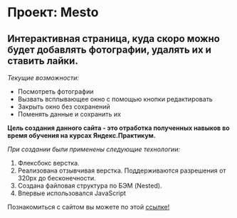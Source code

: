 # Проект: Mesto
## Интерактивная страница, куда скоро можно будет добавлять фотографии, удалять их и ставить лайки.

*Текущие возможности:*

* Посмотреть фотографии
* Вызвать всплывающее окно с помощью кнопки редактировать
* Закрыть окно без сохранений
* Поменять данные и сохранить их


**Цель создания данного сайта - это отработка полученных навыков во время обучения на курсах Яндекс.Практикум.**

_При создании были применены следующие технологии:_
1. Флексбокс верстка.
2. Реализована отзывчивая верстка. Поддерживаются разрешения от 320px до бесконечности.
3. Создана файловая структура по БЭМ (Nested).
4. Впервые использовался JavaScript


Познакомиться с сайтом вы можете по этой [ссылке!](https://bravers.github.io/mesto/)